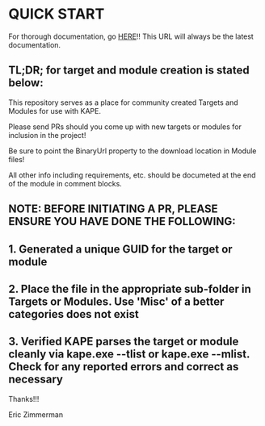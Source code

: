 # QUICK START



For thorough documentation, go [HERE](https://ericzimmerman.github.io/KapeDocs/#!index.md)!! This URL will always be the latest documentation.


## TL;DR; for target and module creation is stated below:

This repository serves as a place for community created Targets and Modules for use with KAPE.

Please send PRs should you come up with new targets or modules for inclusion in the project!

Be sure to point the BinaryUrl property to the download location in Module files!

All other info including requirements, etc. should be documeted at the end of the module in comment blocks.

## NOTE: BEFORE INITIATING A PR, PLEASE ENSURE YOU HAVE DONE THE FOLLOWING:

## 1. Generated a unique GUID for the target or module
## 2. Place the file in the appropriate sub-folder in Targets or Modules. Use 'Misc' of a better categories does not exist
## 3. Verified KAPE parses the target or module cleanly via kape.exe --tlist or kape.exe --mlist. Check for any reported errors and correct as necessary

Thanks!!!


Eric Zimmerman
